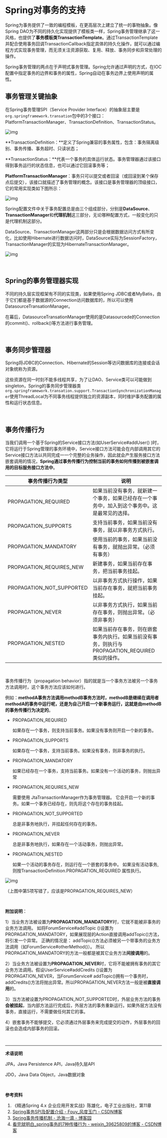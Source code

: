# Spring对事务的支持

Spring为事务提供了一致的编程模板，在更高层次上建立了统一的事物抽象。像Spring DAO为不同的持久化实现提供了模板类一样，Spring事务管理继承了这一风格，也提供了**事务模板类TransactionTemplate**。通过TransactionTemplate并配合使用事务回调TransactionCallback指定具体的持久化操作，就可以通过编程方式实现事务管理，而无须关注资源获取、复用、释放、事务同步和异常处理的操作。

Spring事务管理的两点在于声明式事务管理。Spring允许通过声明的方式，在IOC配置中指定事务的边界和事务的属性，Spring自动在事务边界上使用声明的属性。

## 事务管理关键抽象

在Spring事务管理SPI（Service Provider Interface）的抽象层主要是`org.springframework.transation`包中的3个接口：PlatformTransactionManager、TransactionDefinition、TransactionStatus。

![img](https://images2015.cnblogs.com/blog/801000/201704/801000-20170404170820753-1576535619.png)

**TransactionDefinition：**定义了Spring兼容的事务属性，包含：事务隔离级别、事务传播、事务超时、只读状态；

**TransactionStatus：**代表一个事务的具体运行状态。事务管理器通过该接口得到事务运行的状态信息，也可以通过它回滚事务等；

**PlatformTransactionManager**：事务只可以提交或者回滚（或回滚到某个保存点后提交），该接口就描述了事务管理的概念。该接口是事务管理器的顶级接口，它的常用实现类如下图所示：

![img](https://images2015.cnblogs.com/blog/801000/201704/801000-20170404170821269-326583856.png)

Spring配置文件中关于事务配置总是由三个组成部分，分别是**DataSource**、**TransactionManager**和**代理机制**这三部分，无论哪种配置方式，一般变化的只是代理机制这部分。

DataSource、TransactionManager这两部分只是会根据数据访问方式有所变化，比如使用Hibernate进行数据访问时，DataSource实际为SessionFactory，TransactionManager的实现为HibernateTransactionManager。

![img](https://images2015.cnblogs.com/blog/801000/201704/801000-20170404170822082-985524799.png)

<br>

## Spring的事务管理器实现

不同的持久层实现框架有不同的实现类，如果使用Spring JDBC或者MyBatis，由于它们都是基于数据源的Connection访问数据库的，所以可以使用DatasourceTransationManager。

在幕后，DatasourceTransationManager使用的是Datasourcede的Connection的commit()、rollback()等方法进行事务管理。

<br>

## 事务同步管理器

Spring将JDBC的Connection、Hibernate的Session等访问数据库的连接或会话对象统称为资源。

这些资源在同一时刻不能多线程共享，为了让DAO、Service类可以可能做到singleton，Spring的事务同步管理器类`org.springframework.transation.support.TransactionSynchronizationManager`使用ThreadLocal为不同事务线程提供独立的资源副本，同时维护事务配置的属性和运行状态信息。

<br>

## 事务传播行为

当我们调用一个基于Spring的Service接口方法(如UserService#addUser() )时，它将运行于Spring管理的事务环境中，Service接口方法可能会在内部调用其它的Service接口方法以共同完成一一个完整的业务操作，因此就会产生服务接口方法嵌套调用的情况，**Spring通过事务传播行为控制当前的事务如何传播到被嵌套调用的目标服务接口方法中**。

| 事务传播行为类型          | 说明                                                         |
| ------------------------- | ------------------------------------------------------------ |
| PROPAGATION_REQUIRED      | 如果当前没有事务，就新建一个事务，如果已经存在一个事务中，加入到这个事务中。这是最常见的选择。 |
| PROPAGATION_SUPPORTS      | 支持当前事务，如果当前没有事务，就以非事务方式执行。         |
| PROPAGATION_MANDATORY     | 使用当前的事务，如果当前没有事务，就抛出异常。（必须有事务） |
| PROPAGATION_REQUIRES_NEW  | 新建事务，如果当前存在事务，把当前事务挂起。                 |
| PROPAGATION_NOT_SUPPORTED | 以非事务方式执行操作，如果当前存在事务，就把当前事务挂起。   |
| PROPAGATION_NEVER         | 以非事务方式执行，如果当前存在事务，则抛出异常。（必须非事务） |
| PROPAGATION_NESTED        | 如果当前存在事务，则在嵌套事务内执行。如果当前没有事务，则执行与PROPAGATION_REQUIRED类似的操作。 |

<br>

事务传播行为（propagation behavior）指的就是当一个事务方法被另一个事务方法调用时，这个事务方法应该如何进行。   

例如：**methodA事务方法调用methodB事务方法时，methodB是继续在调用者methodA的事务中运行呢，还是为自己开启一个新事务运行，这就是由methodB的事务传播行为决定的**。

- PROPAGATION_REQUIRED

  如果存在一个事务，则支持当前事务。如果没有事务则开启一个新的事务。

- PROPAGATION_SUPPORTS

  如果存在一个事务，支持当前事务。如果没有事务，则非事务的执行。

- PROPAGATION_MANDATORY

  如果已经存在一个事务，支持当前事务。如果没有一个活动的事务，则抛出异常

- PROPAGATION_REQUIRES_NEW

   需要使用 JtaTransactionManager作为事务管理器。 它会开启一个新的事务。如果一个事务已经存在，则先将这个存在的事务挂起。

- PROPAGATION_NOT_SUPPORTED

   总是非事务地执行，并挂起任何存在的事务。

- PROPAGATION_NEVER

   总是非事务地执行，如果存在一个活动事务，则抛出异常。

- PROPAGATION_NESTED

  如果一个活动的事务存在，则运行在一个嵌套的事务中。 如果没有活动事务, 则按TransactionDefinition.PROPAGATION_REQUIRED 属性执行。 

![img](https://img-blog.csdn.net/20170420212829825?watermark/2/text/aHR0cDovL2Jsb2cuY3Nkbi5uZXQvc29vbmZseQ==/font/5a6L5L2T/fontsize/400/fill/I0JBQkFCMA==/dissolve/70/gravity/SouthEast)

（上图中第5项写错了，应该是PROPAGATION_REQUIRES_NEW）

<br>

**附加说明**：

1）当业务方法被设置为**PROPAGATION_MANDATORY**时，它就不能被非事务的业务方法调用。
如将ForumService#addTopic ()设置为PROPAGATION_MANDATORY，如果展现层的Action直接调用addTopic()方法，将引发一个异常。
正确的情况是： addTopic()方法必须被另一个带事务的业务方法调用（如ForumService#otherMethod()）。
所以 PROPAGATION_MANDATORY的方法一般都是被其它业务方法**间接调用**的。

2）当业务方法被设置为**PROPAGATION_NEVER**时，它将不能被拥有事务的其它业务方法调用。假设UserService#addCredits ()设置为PROPAGATION_NEVER，当ForumService# addTopic()拥有一个事务时，addCredits()方法将抛出异常。所以PROPAGATION_NEVER方法一般是被**直接调用**的。

3）当方法被设置为PROPAGATION_NOT_SUPPORTED时，外层业务方法的事务**会被挂起**，当内部方法运行完成后，外层方法的事务重新运行。如果外层方法没有事务，直接运行，不需要做任何其它的事。

4）嵌套事务不能够提交，它必须通过外层事务来完成提交的动作，外层事务的回滚也会造成内部事务的回滚。

<br>

---

**术语说明**

JPA，Java Persistence API，Java持久层API

JDO，Java Data Object，Java数据对象

<br>

**参考资料**

1. 《精通Spring 4.x 企业应用开发实战》陈雄化，电子工业出版社，第11章
2.  [Spring事务SPI及配置介绍 - Fouy_风度玉门 - CSDN博客](http://blog.csdn.net/fouy_yun/article/details/45786689)
3.   [Spring事务传播机制 - 沧海一滴 - 博客园](https://www.cnblogs.com/softidea/p/5962612.html)
4.  [看完就明白_spring事务的7种传播行为 - weixin_39625809的博客 - CSDN博客](https://blog.csdn.net/weixin_39625809/article/details/80707695)